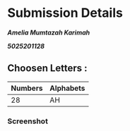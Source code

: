# Submission Details

***Amelia Mumtazah Karimah***

***5025201128***

## Choosen Letters :
| **Numbers** | **Alphabets** |
|-------------|---------------|
|      28     |       AH      |


### Screenshot
